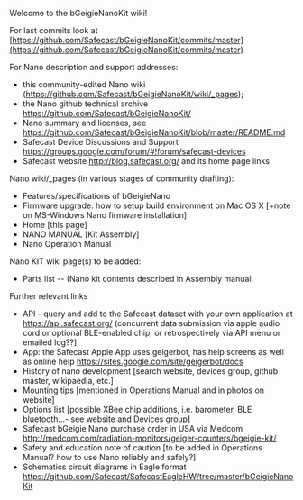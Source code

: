 Welcome to the bGeigieNanoKit wiki!

For last commits look at [https://github.com/Safecast/bGeigieNanoKit/commits/master](https://github.com/Safecast/bGeigieNanoKit/commits/master)

For Nano description and support addresses: 
* this community-edited Nano wiki (https://github.com/Safecast/bGeigieNanoKit/wiki/_pages);
* the Nano github technical archive https://github.com/Safecast/bGeigieNanoKit/
* Nano summary and licenses, see https://github.com/Safecast/bGeigieNanoKit/blob/master/README.md
* Safecast Device Discussions and Support https://groups.google.com/forum/#!forum/safecast-devices 
* Safecast website http://blog.safecast.org/  and its home page links

Nano wiki/_pages (in various stages of community drafting):
* Features/specifications of bGeigieNano
* Firmware upgrade: how to setup build environment on Mac OS X [+note on MS-Windows Nano firmware installation]
* Home [this page]
* NANO MANUAL [Kit Assembly] 
* Nano Operation Manual 

Nano KIT wiki page(s) to be added:
* Parts list -- (Nano kit contents described in Assembly manual. 

Further relevant links 
* API - query and add to the Safecast dataset with your own application at  https://api.safecast.org/  (concurrent data submission via apple audio cord or optional BLE-enabled chip, or retrospectively via API menu or emailed log??]
* App: the Safecast Apple App uses geigerbot, has help screens as well as online help https://sites.google.com/site/geigerbot/docs 
* History of nano development [search website, devices group, github master, wikipaedia, etc.]
* Mounting tips [mentioned in Operations Manual and in photos on website]
* Options list [possible XBee chip additions, i.e. barometer, BLE bluetooth...- see website and Devices group]
* Safecast bGeigie Nano purchase order in USA via Medcom http://medcom.com/radiation-monitors/geiger-counters/bgeigie-kit/
* Safety and education note of caution [to be added in Operations Manual? how to use Nano reliably and safely?]
* Schematics circuit diagrams in Eagle format https://github.com/Safecast/SafecastEagleHW/tree/master/bGeigieNanoKit